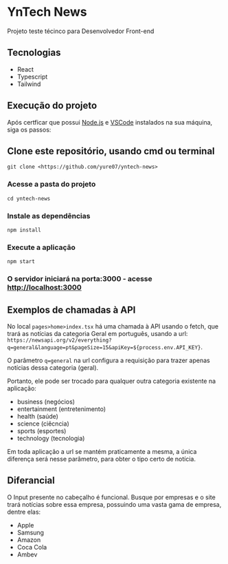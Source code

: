 # YnTech News

Projeto teste técinco para Desenvolvedor Front-end

## Tecnologias

- React
- Typescript
- Tailwind

## Execução do projeto

Após certficar que possui [Node.js](https://nodejs.org/en/) e [VSCode](https://code.visualstudio.com/) instalados na sua máquina, siga os passos:

## Clone este repositório, usando cmd ou terminal
`git clone <https://github.com/yure07/yntech-news>`

### Acesse a pasta do projeto
`cd yntech-news`

### Instale as dependências
`npm install`

### Execute a aplicação
`npm start`

### O servidor iniciará na porta:3000 - acesse <http://localhost:3000>

## Exemplos de chamadas à API

No local `pages>home>index.tsx` há uma chamada à API usando o fetch, que trará as notícias da categoria Geral em português, usando a url: `https://newsapi.org/v2/everything?q=general&language=pt&pageSize=15&apiKey=${process.env.API_KEY}`.

O parâmetro `q=general` na url configura a requisição para trazer apenas notícias dessa categoria (geral).

Portanto, ele pode ser trocado para qualquer outra categoria existente na aplicação:
- business (negócios)
- entertainment (entretenimento)
- health (saúde)
- science (ciêcncia)
- sports (esportes)
- technology (tecnologia)

Em toda aplicação a url se mantém praticamente a mesma, a única diferença será nesse parâmetro, para obter o tipo certo de notícia.

## Diferancial
O Input presente no cabeçalho é funcional.
Busque por empresas e o site trará notícias sobre essa empresa, possuindo uma vasta gama de empresa, dentre elas:
- Apple
- Samsung
- Amazon
- Coca Cola
- Ambev
